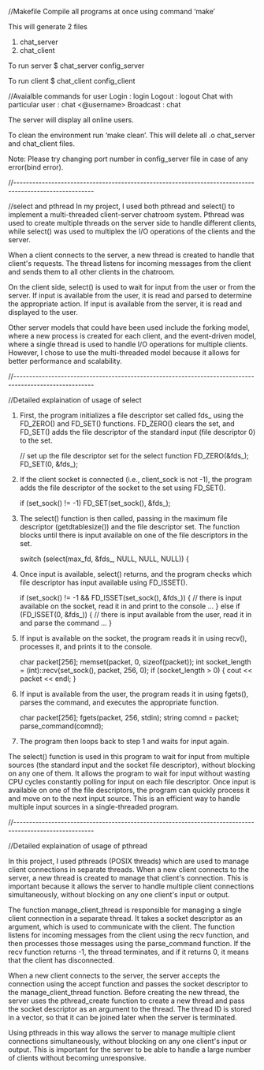 //Makefile
Compile all programs at once using command ‘make’

This will generate 2 files
1. chat_server
2. chat_client

To run server
$ chat_server config_server

To run client
$ chat_client config_client

//Avaialble commands for user
Login                     : login <username>
Logout                    : logout <username>
Chat with particular user : chat <@username> <message>
Broadcast                 : chat <message>

The server will display all online users.

To clean the environment run ‘make clean’. This will delete all .o chat_server and chat_client files.

Note: Please try changing port number in config_server file in case of any error(bind error).

//-------------------------------------------------------------------------------------------------------

//select and pthread
In my project, I used both pthread and select() to implement a multi-threaded client-server chatroom system. 
Pthread was used to create multiple threads on the server side to handle different clients, while select() 
was used to multiplex the I/O operations of the clients and the server.

When a client connects to the server, a new thread is created to handle that client's requests. 
The thread listens for incoming messages from the client and sends them to all other clients in the chatroom.

On the client side, select() is used to wait for input from the user or from the server. If input is available
from the user, it is read and parsed to determine the appropriate action. If input is available from the server,
it is read and displayed to the user.

Other server models that could have been used include the forking model, where a new process is created for each
client, and the event-driven model, where a single thread is used to handle I/O operations for multiple clients. 
However, I chose to use the multi-threaded model because it allows for better performance and scalability.

//-------------------------------------------------------------------------------------------------------

//Detailed explaination of usage of select

1. First, the program initializes a file descriptor set called fds_ using the FD_ZERO() and FD_SET() functions. 
   FD_ZERO() clears the set, and FD_SET() adds the file descriptor of the standard input (file descriptor 0) to 
   the set.

	// set up the file descriptor set for the select function
	FD_ZERO(&fds_);
	FD_SET(0, &fds_);

2. If the client socket is connected (i.e., client_sock is not -1), the program adds the file descriptor of the 
   socket to the set using FD_SET().

	if (set_sock() != -1)
    	FD_SET(set_sock(), &fds_);

3. The select() function is then called, passing in the maximum file descriptor (getdtablesize()) and the file
   descriptor set. The function blocks until there is input available on one of the file descriptors in the set.

   switch (select(max_fd, &fds_, NULL, NULL, NULL)) {

4. Once input is available, select() returns, and the program checks which file descriptor has input available
   using FD_ISSET().

	if (set_sock() != -1 && FD_ISSET(set_sock(), &fds_)) {
   	// there is input available on the socket, read it in and print to the console
   	...
	} else if (FD_ISSET(0, &fds_)) {
   	// there is input available from the user, read it in and parse the command
   	...
	}

5. If input is available on the socket, the program reads it in using recv(), processes it, and prints it to
   the console.

	char packet[256];
	memset(packet, 0, sizeof(packet));
	int socket_length = (int)::recv(set_sock(), packet, 256, 0);
	if (socket_length > 0) {
	   cout << packet << endl;
	}

6. If input is available from the user, the program reads it in using fgets(), parses the command, and executes
   the appropriate function.

	char packet[256];
	fgets(packet, 256, stdin);
	string comnd = packet;
	parse_command(comnd);

7. The program then loops back to step 1 and waits for input again.

The select() function is used in this program to wait for input from multiple sources (the standard input and the 
socket file descriptor), without blocking on any one of them. It allows the program to wait for input without 
wasting CPU cycles constantly polling for input on each file descriptor. Once input is available on one of the file
descriptors, the program can quickly process it and move on to the next input source. This is an efficient way to 
handle multiple input sources in a single-threaded program.

//-------------------------------------------------------------------------------------------------------

//Detailed explaination of usage of pthread

In this project, I used pthreads (POSIX threads) which are used to manage client connections in separate threads. 
When a new client connects to the server, a new thread is created to manage that client's connection. This is important
because it allows the server to handle multiple client connections simultaneously, without blocking on any one client's
input or output.

The function manage_client_thread is responsible for managing a single client connection in a separate thread. It takes
a socket descriptor as an argument, which is used to communicate with the client. The function listens for incoming
messages from the client using the recv function, and then processes those messages using the parse_command function.
If the recv function returns -1, the thread terminates, and if it returns 0, it means that the client has disconnected.

When a new client connects to the server, the server accepts the connection using the accept function and passes the socket
descriptor to the manage_client_thread function. Before creating the new thread, the server uses the pthread_create function 
to create a new thread and pass the socket descriptor as an argument to the thread. The thread ID is stored in a vector, so 
that it can be joined later when the server is terminated.

Using pthreads in this way allows the server to manage multiple client connections simultaneously, without blocking on any
one client's input or output. This is important for the server to be able to handle a large number of clients without becoming
unresponsive.
